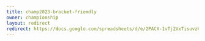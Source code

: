 ```yaml
---
title: champ2023-bracket-friendly
owner: championship
layout: redirect
redirect: https://docs.google.com/spreadsheets/d/e/2PACX-1vTj2VxTisuvzHt3mFL9ypj1Yh2YQSrfyM5cEKhnPO1NdmuCHW4zput0VJq5HoyERZw1-btW4eO7ht2w/pubhtml?gid=842145547&single=true
---
```

